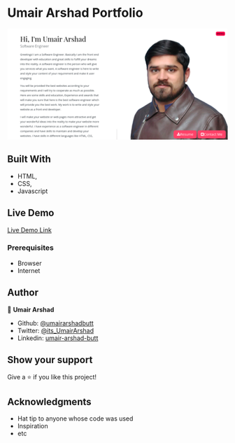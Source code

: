 # Umair Arshad Portfolio

![screenshot](img/portfolio.png)

## Built With

- HTML,
- CSS,
- Javascript

## Live Demo

[Live Demo Link](https://rawcdn.githack.com/umairarshadbutt/Portfolio-Template/115a280cf544b1954795c44304221c66d771179b/index.html)


### Prerequisites

- Browser
- Internet


## Author

👤 **Umair Arshad**

- Github: [@umairarshadbutt](https://github.com/umairarshadbutt)
- Twitter: [@its_UmairArshad](https://twitter.com/its_UmairArshad)
- Linkedin: [umair-arshad-butt](https://www.linkedin.com/in/umair-arshad-butt/)



## Show your support

Give a ⭐️ if you like this project!

## Acknowledgments

- Hat tip to anyone whose code was used
- Inspiration
- etc
